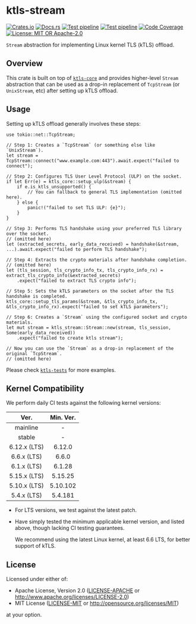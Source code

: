 # ktls-stream

[![Crates.io](https://img.shields.io/crates/v/ktls-stream)](https://crates.io/crates/ktls-stream)
[![Docs.rs](https://docs.rs/ktls-stream/badge.svg)](https://docs.rs/ktls-stream)
[![Test pipeline](https://github.com/hanyu-dev/ktls/actions/workflows/ci.yml/badge.svg)](https://github.com/hanyu-dev/ktls/actions/workflows/ci.yml?query=branch%3Amain)
[![Test pipeline](https://github.com/hanyu-dev/ktls/actions/workflows/kernel-compatibility-test.yml/badge.svg)](https://github.com/hanyu-dev/ktls/actions/workflows/kernel-compatibility-test.yml?query=branch%3Amain)
[![Code Coverage](https://codecov.io/github/hanyu-dev/ktls/graph/badge.svg?token=vwYtOhk2cV)](https://codecov.io/github/hanyu-dev/ktls)
[![License: MIT OR Apache-2.0](https://img.shields.io/badge/license-MIT%20OR%20Apache--2.0-blue.svg)](LICENSE-MIT)

`Stream` abstraction for implementing Linux kernel TLS (kTLS) offload.

## Overview

This crate is built on top of [`ktls-core`](https://crates.io/crates/ktls-core) and provides higher-level `Stream` abstraction that can be used as a drop-in replacement of `TcpStream` (or `UnixStream`, etc) after setting up kTLS offload.

## Usage

Setting up kTLS offload generally involves these steps:

```rust,no_run
use tokio::net::TcpStream;

// Step 1: Creates a `TcpStream` (or something else like `UnixStream`).
let stream = TcpStream::connect("www.example.com:443").await.expect("failed to connect");

// Step 2: Configures TLS User Level Protocol (ULP) on the socket.
if let Err(e) = ktls_core::setup_ulp(&stream) {
    if e.is_ktls_unsupported() {
        // You can fallback to general TLS implementation (omitted here).
    } else {
        panic!("failed to set TLS ULP: {e}");
    }
}

// Step 3: Performs TLS handshake using your preferred TLS library over the socket.
// (omitted here)
let (extracted_secrets, early_data_received) = handshake(&stream, ...).await.expect("failed to perform TLS handshake");

// Step 4: Extracts the crypto materials after handshake completion.
// (omitted here)
let (tls_session, tls_crypto_info_tx, tls_crypto_info_rx) = extract_tls_crypto_info(&extracted_secrets)
    .expect("failed to extract TLS crypto info");

// Step 5: Sets the kTLS parameters on the socket after the TLS handshake is completed.
ktls_core::setup_tls_params(&stream, &tls_crypto_info_tx, &tls_crypto_info_rx).expect("failed to set kTLS parameters");

// Step 6: Creates a `Stream` using the configured socket and crypto materials.
let mut stream = ktls_stream::Stream::new(stream, tls_session, Some(early_data_received))
    .expect("failed to create ktls stream");

// Now you can use the `Stream` as a drop-in replacement of the original `TcpStream`.
// (omitted here)
```

Please check [`ktls-tests`](https://github.com/hanyu-dev/ktls/tree/main/crates/ktls-tests) for more examples.

## Kernel Compatibility

We perform daily CI tests against the following kernel versions:

|     Ver.     | Min. Ver. |
| :----------: | :-------: |
|   mainline   |     -     |
|    stable    |     -     |
| 6.12.x (LTS) |  6.12.0   |
| 6.6.x (LTS)  |   6.6.0   |
| 6.1.x (LTS)  |  6.1.28   |
| 5.15.x (LTS) |  5.15.25  |
| 5.10.x (LTS) | 5.10.102  |
| 5.4.x (LTS)  |  5.4.181  |

- For LTS versions, we test against the latest patch.
- Have simply tested the minimum applicable kernel version, and listed above, though lacking CI testing guarantees.

  We recommend using the latest Linux kernel, at least 6.6 LTS, for better support of kTLS.

## License

Licensed under either of:

- Apache License, Version 2.0 ([LICENSE-APACHE](LICENSE-APACHE) or <http://www.apache.org/licenses/LICENSE-2.0>)
- MIT License ([LICENSE-MIT](LICENSE-MIT) or <http://opensource.org/licenses/MIT>)

at your option.
